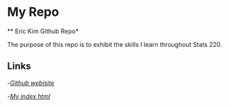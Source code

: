 # My Repo

** Eric Kim Github Repo*

The purpose of this repo is to exhibit the skills I learn throughout Stats 220.

## Links

-*[Github webisite](https://github.com/erick1m?tab=repositories)*

-*[My index html](https://erick1m.github.io/stats220/)*


